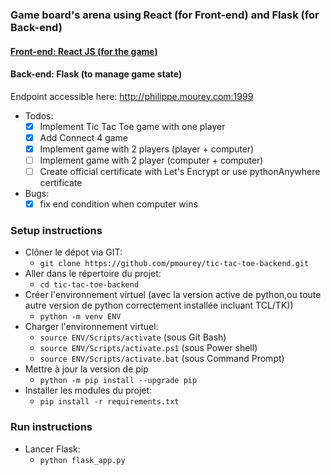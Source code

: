 ### Game board's arena using React (for Front-end) and Flask (for Back-end)

#### [Front-end: React JS (for the game)](https://github.com/pmourey/board-games-frontend)
#### Back-end: Flask (to manage game state)

Endpoint accessible here: http://philippe.mourey.com:1999

- Todos:
  - [x] Implement Tic Tac Toe game with one player
  - [x] Add Connect 4 game
  - [x] Implement game with 2 players (player + computer)
  - [ ] Implement game with 2 player (computer + computer)
  - [ ] Create official certificate with Let's Encrypt or use pythonAnywhere certificate

- Bugs:
  - [x] fix end condition when computer wins

### Setup instructions
  - Clôner le dépot via GIT:
    - `git clone https://github.com/pmourey/tic-tac-toe-backend.git`
  - Aller dans le répertoire du projet:
    - `cd tic-tac-toe-backend`
  - Créer l'environnement virtuel (avec la version active de python,ou toute autre version de python correctement installée incluant TCL/TK))
    - `python -m venv ENV`
  - Charger l'environnement virtuel:
    - `source ENV/Scripts/activate` (sous Git Bash)
    - `source ENV/Scripts/activate.ps1` (sous Power shell)
    - `source ENV/Scripts/activate.bat` (sous Command Prompt)
  - Mettre à jour la version de pip
    - `python -m pip install --upgrade pip`
  - Installer les modules du projet:
    - `pip install -r requirements.txt`

### Run instructions
- Lancer Flask:
  - `python flask_app.py`
    
